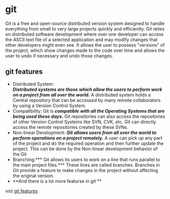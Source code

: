 # git
Git is a free and open-source distributed version system designed to handle everything from small to very large projects quickly and efficiently.
Git relies on distributed software development where over one developer can access the ASCII text file of a selected application and may modify changes that other developers might even see. It allows the user to possess "versions" of the project, which show changes made to the code over time and allows the user to undo if necessary and undo those changes.

## git features
- Distributed System:   
***Distributed systems are those which allow the users to perform work on a project from all over the world.*** A distributed system holds a Central repository that can be accessed by many remote collaborators by using a Version Control System.
- Compatibility: Git is ***compatible with all the Operating Systems that are being used these days.*** Git repositories can also access the repositories of other Version Control Systems like SVN, CVK, etc. Git can directly access the remote repositories created by these SVNs.
- Non-linear Development:
***Git allows users from all over the world to perform operations on a project remotely.*** A user can pick up any part of the project and do the required operation and then further update the project. This can be done by the Non-linear development behavior of the Git
- Branching:*** Git allows its users to work on a line that runs parallel to the main project files.*** These lines are called branches. Branches in Git provide a feature to make changes in the project without affecting the original version.
- **And there is a lot more featurse in git **

vist [git features](https://www.geeksforgeeks.org/git-features/)